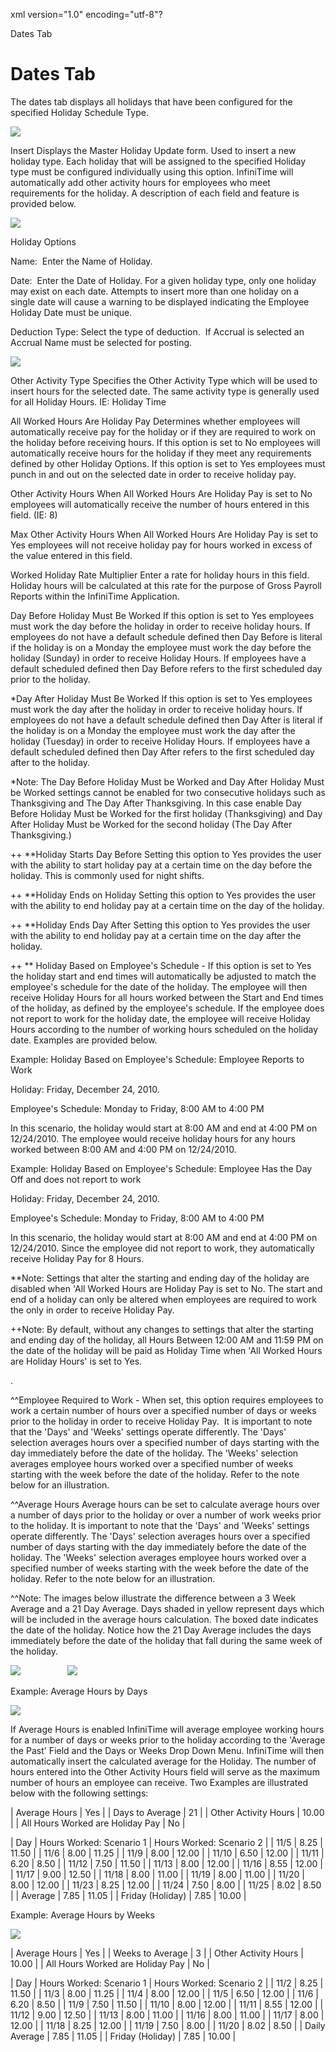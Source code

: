 xml version="1.0" encoding="utf-8"?





Dates Tab




# Dates Tab

The dates tab displays all holidays that have been configured for the specified Holiday Schedule Type.

![](/img/image-404.png)

Insert Displays the Master Holiday Update form. Used to insert a new holiday type. Each holiday that will be assigned to the specified Holiday type must be configured individually using this option. InfiniTime will automatically add other activity hours for employees who meet requirements for the holiday. A description of each field and feature is provided below.

![](/img/image-404.png)

Holiday Options

Name:  Enter the Name of Holiday.

Date:  Enter the Date of Holiday. For a given holiday type, only one holiday may exist on each date. Attempts to insert more than one holiday on a single date will cause a warning to be displayed indicating the Employee Holiday Date must be unique.

Deduction Type: Select the type of deduction.  If Accrual is selected an Accrual Name must be selected for posting.

![](/img/image-404.png)

Other Activity Type Specifies the Other Activity Type which will be used to insert hours for the selected date. The same activity type is generally used for all Holiday Hours. IE: Holiday Time

All Worked Hours Are Holiday Pay Determines whether employees will automatically receive pay for the holiday or if they are required to work on the holiday before receiving hours. If this option is set to No employees will automatically receive hours for the holiday if they meet any requirements defined by other Holiday Options. If this option is set to Yes employees must punch in and out on the selected date in order to receive holiday pay.

Other Activity Hours When All Worked Hours Are Holiday Pay is set to No employees will automatically receive the number of hours entered in this field. (IE: 8)

Max Other Activity Hours When All Worked Hours Are Holiday Pay is set to Yes employees will not receive holiday pay for hours worked in excess of the value entered in this field.

Worked Holiday Rate Multiplier Enter a rate for holiday hours in this field. Holiday hours will be calculated at this rate for the purpose of Gross Payroll Reports within the InfiniTime Application.

Day Before Holiday Must Be Worked If this option is set to Yes employees must work the day before the holiday in order to receive holiday hours. If employees do not have a default schedule defined then Day Before is literal if the holiday is on a Monday the employee must work the day before the holiday (Sunday) in order to receive Holiday Hours. If employees have a default scheduled defined then Day Before refers to the first scheduled day prior to the holiday.

\*Day After Holiday Must Be Worked If this option is set to Yes employees must work the day after the holiday in order to receive holiday hours. If employees do not have a default schedule defined then Day After is literal if the holiday is on a Monday the employee must work the day after the holiday (Tuesday) in order to receive Holiday Hours. If employees have a default scheduled defined then Day After refers to the first scheduled day after to the holiday.

\*Note: The Day Before Holiday Must be Worked and Day After Holiday Must be Worked settings cannot be enabled for two consecutive holidays such as Thanksgiving and The Day After Thanksgiving. In this case enable Day Before Holiday Must be Worked for the first holiday (Thanksgiving) and Day After Holiday Must be Worked for the second holiday (The Day After Thanksgiving.)

++ \*\*Holiday Starts Day Before Setting this option to Yes provides the user with the ability to start holiday pay at a certain time on the day before the holiday. This is commonly used for night shifts.

++ \*\*Holiday Ends on Holiday Setting this option to Yes provides the user with the ability to end holiday pay at a certain time on the day of the holiday.

++ \*\*Holiday Ends Day After Setting this option to Yes provides the user with the ability to end holiday pay at a certain time on the day after the holiday.

++ \*\* Holiday Based on Employee's Schedule - If this option is set to Yes the holiday start and end times will automatically be adjusted to match the employee's schedule for the date of the holiday. The employee will then receive Holiday Hours for all hours worked between the Start and End times of the holiday, as defined by the employee's schedule. If the employee does not report to work for the holiday date, the employee will receive Holiday Hours according to the number of working hours scheduled on the holiday date. Examples are provided below.

Example: Holiday Based on Employee's Schedule: Employee Reports to Work

Holiday: Friday, December 24, 2010.

Employee's Schedule: Monday to Friday, 8:00 AM to 4:00 PM

In this scenario, the holiday would start at 8:00 AM and end at 4:00 PM on 12/24/2010. The employee would receive holiday hours for any hours worked between 8:00 AM and 4:00 PM on 12/24/2010.

Example: Holiday Based on Employee's Schedule: Employee Has the Day Off and does not report to work

Holiday: Friday, December 24, 2010.

Employee's Schedule: Monday to Friday, 8:00 AM to 4:00 PM

In this scenario, the holiday would start at 8:00 AM and end at 4:00 PM on 12/24/2010. Since the employee did not report to work, they automatically receive Holiday Pay for 8 Hours.

\*\*Note: Settings that alter the starting and ending day of the holiday are disabled when 'All Worked Hours are Holiday Pay is set to No. The start and end of a holiday can only be altered when employees are required to work the only in order to receive Holiday Pay.

++Note: By default, without any changes to settings that alter the starting and ending day of the holiday, all Hours Between 12:00 AM and 11:59 PM on the date of the holiday will be paid as Holiday Time when 'All Worked Hours are Holiday Hours' is set to Yes.

.

^^Employee Required to Work - When set, this option requires employees to work a certain number of hours over a specified number of days or weeks prior to the holiday in order to receive Holiday Pay.  It is important to note that the 'Days' and 'Weeks' settings operate differently. The 'Days' selection averages hours over a specified number of days starting with the day immediately before the date of the holiday. The 'Weeks' selection averages employee hours worked over a specified number of weeks starting with the week before the date of the holiday. Refer to the note below for an illustration.

^^Average Hours Average hours can be set to calculate average hours over a number of days prior to the holiday or over a number of work weeks prior to the holiday. It is important to note that the 'Days' and 'Weeks' settings operate differently. The 'Days' selection averages hours over a specified number of days starting with the day immediately before the date of the holiday. The 'Weeks' selection averages employee hours worked over a specified number of weeks starting with the week before the date of the holiday. Refer to the note below for an illustration.

^^Note: The images below illustrate the difference between a 3 Week Average and a 21 Day Average. Days shaded in yellow represent days which will be included in the average hours calculation. The boxed date indicates the date of the holiday. Notice how the 21 Day Average includes the days immediately before the date of the holiday that fall during the same week of the holiday.

![](/img/image-404.png)                   ![](/img/image-404.png)

Example: Average Hours by Days

![](/img/image-404.png)

If Average Hours is enabled InfiniTime will average employee working hours for a number of days or weeks prior to the holiday according to the 'Average the Past' Field and the Days or Weeks Drop Down Menu. InfiniTime will then automatically insert the calculated average for the Holiday. The number of hours entered into the Other Activity Hours field will serve as the maximum number of hours an employee can receive. Two Examples are illustrated below with the following settings:

| Average Hours | Yes |
| Days to Average | 21 |
| Other Activity Hours | 10.00 |
| All Hours Worked are Holiday Pay | No |

| Day | Hours Worked: Scenario 1 | Hours Worked: Scenario 2 |
| 11/5 | 8.25 | 11.50 |
| 11/6 | 8.00 | 11.25 |
| 11/9 | 8.00 | 12.00 |
| 11/10 | 6.50 | 12.00 |
| 11/11 | 6.20 | 8.50 |
| 11/12 | 7.50 | 11.50 |
| 11/13 | 8.00 | 12.00 |
| 11/16 | 8.55 | 12.00 |
| 11/17 | 9.00 | 12.50 |
| 11/18 | 8.00 | 11.00 |
| 11/19 | 8.00 | 11.00 |
| 11/20 | 8.00 | 12.00 |
| 11/23 | 8.25 | 12.00 |
| 11/24 | 7.50 | 8.00 |
| 11/25 | 8.02 | 8.50 |
| Average | 7.85 | 11.05 |
| Friday (Holiday) | 7.85 | 10.00 |

Example: Average Hours by Weeks

![](/img/image-404.png)

| Average Hours | Yes |
| Weeks to Average | 3 |
| Other Activity Hours | 10.00 |
| All Hours Worked are Holiday Pay | No |

| Day | Hours Worked: Scenario 1 | Hours Worked: Scenario 2 |
| 11/2 | 8.25 | 11.50 |
| 11/3 | 8.00 | 11.25 |
| 11/4 | 8.00 | 12.00 |
| 11/5 | 6.50 | 12.00 |
| 11/6 | 6.20 | 8.50 |
| 11/9 | 7.50 | 11.50 |
| 11/10 | 8.00 | 12.00 |
| 11/11 | 8.55 | 12.00 |
| 11/12 | 9.00 | 12.50 |
| 11/13 | 8.00 | 11.00 |
| 11/16 | 8.00 | 11.00 |
| 11/17 | 8.00 | 12.00 |
| 11/18 | 8.25 | 12.00 |
| 11/19 | 7.50 | 8.00 |
| 11/20 | 8.02 | 8.50 |
| Daily Average | 7.85 | 11.05 |
| Friday (Holiday) | 7.85 | 10.00 |